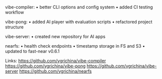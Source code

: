 vibe-compiler:
• better CLI options and config system
• added CI testing workflow

vibe-pong:
• added AI player with evaluation scripts
• refactored project structure

vibe-server:
• created new repository for AI apps

nearfs:
• health check endpoints
• timestamp storage in FS and S3
• updated to fast-near v0.6.1

Links:
https://github.com/vgrichina/vibe-compiler
https://github.com/vgrichina/vibe-pong
https://github.com/vgrichina/vibe-server
https://github.com/vgrichina/nearfs